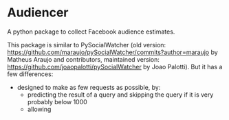 # Audiencer

A python package to collect Facebook audience estimates. 

This package is similar to PySocialWatcher (old version: https://github.com/maraujo/pySocialWatcher/commits?author=maraujo by Matheus Araujo and contributors, maintained version: https://github.com/joaopalotti/pySocialWatcher by Joao Palotti). But it has a few differences:

* designed to make as few requests as possible, by:
  * predicting the result of a query and skipping the query if it is very probably below 1000
  * allowing